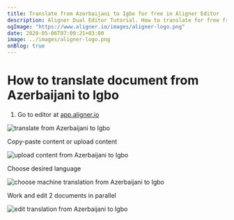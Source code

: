```yaml
---
title: Translate from Azerbaijani to Igbo for free in Aligner Editor
description: Aligner Dual Editor Tutorial. How to translate for free from Azerbaijani to Igbo. Aligner is multilingual document management platform. 
ogImage: "https://www.aligner.io/images/aligner-logo.png"
date: 2020-05-06T07:09:21+03:00
image: ../images/aligner-logo.png
onBlog: true
---
```


# How to translate document from Azerbaijani to Igbo

1. Go to editor at [app.aligner.io](https://app.aligner.io "Aligner App web page")

![translate from Azerbaijani to Igbo](../aligner-blank-editor.png "translate from Azerbaijani to Igbo")

Copy-paste content or upload content

![upload content from Azerbaijani to Igbo](../aligner-uploaded-document.png "upload content from Azerbaijani to Igbo")

Choose desired language

![choose machine translation from Azerbaijani to Igbo](../aligner-language-dropdown.png "choose machine translation from Azerbaijani to Igbo")

Work and edit 2 documents in parallel

![edit translation from Azerbaijani to Igbo](../aligner-double-sitded-editor.png "edit translation from Azerbaijani to Igbo")

